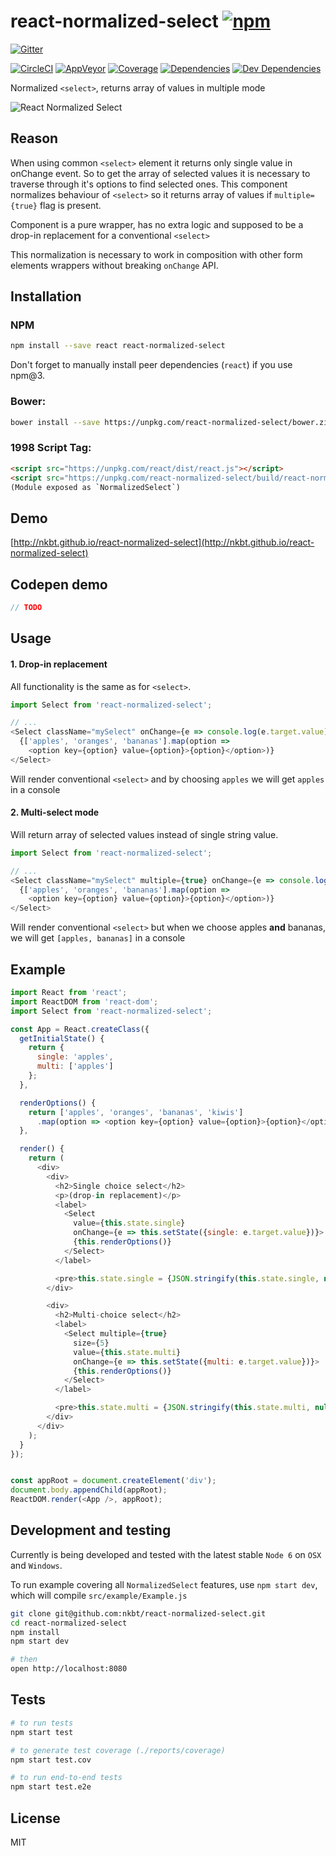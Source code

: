# react-normalized-select [![npm](https://img.shields.io/npm/v/react-normalized-select.svg?style=flat-square)](https://www.npmjs.com/package/react-normalized-select)

[![Gitter](https://img.shields.io/gitter/room/nkbt/help.svg?style=flat-square)](https://gitter.im/nkbt/help)

[![CircleCI](https://img.shields.io/circleci/project/nkbt/react-normalized-select.svg?style=flat-square&label=nix-build)](https://circleci.com/gh/nkbt/react-normalized-select)
[![AppVeyor](https://img.shields.io/appveyor/ci/nkbt/react-normalized-select.svg?style=flat-square&label=win-build)](https://ci.appveyor.com/project/nkbt/react-normalized-select)
[![Coverage](https://img.shields.io/codecov/c/github/nkbt/react-normalized-select.svg?style=flat-square)](https://codecov.io/github/nkbt/react-normalized-select?branch=master)
[![Dependencies](https://img.shields.io/david/nkbt/react-normalized-select.svg?style=flat-square)](https://david-dm.org/nkbt/react-normalized-select)
[![Dev Dependencies](https://img.shields.io/david/dev/nkbt/react-normalized-select.svg?style=flat-square)](https://david-dm.org/nkbt/react-normalized-select#info=devDependencies)

Normalized `<select>`, returns array of values in multiple mode

![React Normalized Select](src/example/react-normalized-select.gif)

## Reason

When using common `<select>` element it returns only single value in onChange event. So to get the array of selected values it is necessary to traverse through it's options to find selected ones. This component normalizes behaviour of `<select>` so it returns array of values if `multiple={true}` flag is present.

Component is a pure wrapper, has no extra logic and supposed to be a drop-in replacement for a conventional `<select>`

This normalization is necessary to work in composition with other form elements wrappers without breaking `onChange` API.


## Installation

### NPM
```sh
npm install --save react react-normalized-select
```

Don't forget to manually install peer dependencies (`react`) if you use npm@3.


### Bower:
```sh
bower install --save https://unpkg.com/react-normalized-select/bower.zip
```


### 1998 Script Tag:
```html
<script src="https://unpkg.com/react/dist/react.js"></script>
<script src="https://unpkg.com/react-normalized-select/build/react-normalized-select.js"></script>
(Module exposed as `NormalizedSelect`)
```


## Demo

[http://nkbt.github.io/react-normalized-select](http://nkbt.github.io/react-normalized-select)

## Codepen demo

```js
// TODO
```

## Usage

#### 1. Drop-in replacement

All functionality is the same as for `<select>`.

```js
import Select from 'react-normalized-select';

// ...
<Select className="mySelect" onChange={e => console.log(e.target.value)}>
  {['apples', 'oranges', 'bananas'].map(option =>
    <option key={option} value={option}>{option}</option>)}
</Select>
```

Will render conventional `<select>` and by choosing `apples` we will get `apples` in a console

#### 2. Multi-select mode

Will return array of selected values instead of single string value.

```js
import Select from 'react-normalized-select';

// ...
<Select className="mySelect" multiple={true} onChange={e => console.log(e.target.value)}>
  {['apples', 'oranges', 'bananas'].map(option =>
    <option key={option} value={option}>{option}</option>)}
</Select>
```

Will render conventional `<select>` but when we choose apples **and** bananas, we will get `[apples, bananas]` in a console

## Example

```js
import React from 'react';
import ReactDOM from 'react-dom';
import Select from 'react-normalized-select';

const App = React.createClass({
  getInitialState() {
    return {
      single: 'apples',
      multi: ['apples']
    };
  },

  renderOptions() {
    return ['apples', 'oranges', 'bananas', 'kiwis']
      .map(option => <option key={option} value={option}>{option}</option>);
  },

  render() {
    return (
      <div>
        <div>
          <h2>Single choice select</h2>
          <p>(drop-in replacement)</p>
          <label>
            <Select
              value={this.state.single}
              onChange={e => this.setState({single: e.target.value})}>
              {this.renderOptions()}
            </Select>
          </label>

          <pre>this.state.single = {JSON.stringify(this.state.single, null, '  ')}</pre>
        </div>

        <div>
          <h2>Multi-choice select</h2>
          <label>
            <Select multiple={true}
              size={5}
              value={this.state.multi}
              onChange={e => this.setState({multi: e.target.value})}>
              {this.renderOptions()}
            </Select>
          </label>

          <pre>this.state.multi = {JSON.stringify(this.state.multi, null, '  ')}</pre>
        </div>
      </div>
    );
  }
});


const appRoot = document.createElement('div');
document.body.appendChild(appRoot);
ReactDOM.render(<App />, appRoot);
```

## Development and testing

Currently is being developed and tested with the latest stable `Node 6` on `OSX` and `Windows`.

To run example covering all `NormalizedSelect` features, use `npm start dev`, which will compile `src/example/Example.js`

```bash
git clone git@github.com:nkbt/react-normalized-select.git
cd react-normalized-select
npm install
npm start dev

# then
open http://localhost:8080
```

## Tests

```bash
# to run tests
npm start test

# to generate test coverage (./reports/coverage)
npm start test.cov

# to run end-to-end tests
npm start test.e2e
```

## License

MIT
